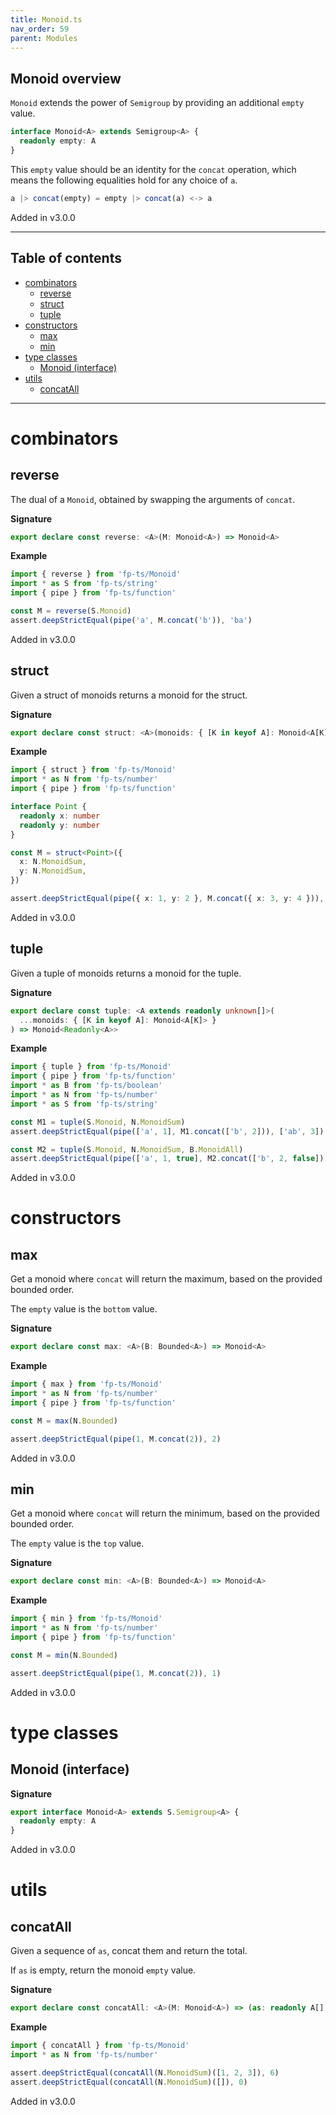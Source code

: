 ```yaml
---
title: Monoid.ts
nav_order: 59
parent: Modules
---
```


## Monoid overview

`Monoid` extends the power of `Semigroup` by providing an additional `empty` value.

```ts
interface Monoid<A> extends Semigroup<A> {
  readonly empty: A
}
```

This `empty` value should be an identity for the `concat` operation, which means the following equalities hold for any choice of `a`.

```ts
a |> concat(empty) = empty |> concat(a) <-> a
```

Added in v3.0.0

---

<h2 class="text-delta">Table of contents</h2>

- [combinators](#combinators)
  - [reverse](#reverse)
  - [struct](#struct)
  - [tuple](#tuple)
- [constructors](#constructors)
  - [max](#max)
  - [min](#min)
- [type classes](#type-classes)
  - [Monoid (interface)](#monoid-interface)
- [utils](#utils)
  - [concatAll](#concatall)

---

# combinators

## reverse

The dual of a `Monoid`, obtained by swapping the arguments of `concat`.

**Signature**

```ts
export declare const reverse: <A>(M: Monoid<A>) => Monoid<A>
```

**Example**

```ts
import { reverse } from 'fp-ts/Monoid'
import * as S from 'fp-ts/string'
import { pipe } from 'fp-ts/function'

const M = reverse(S.Monoid)
assert.deepStrictEqual(pipe('a', M.concat('b')), 'ba')
```

Added in v3.0.0

## struct

Given a struct of monoids returns a monoid for the struct.

**Signature**

```ts
export declare const struct: <A>(monoids: { [K in keyof A]: Monoid<A[K]> }) => Monoid<{ readonly [K in keyof A]: A[K] }>
```

**Example**

```ts
import { struct } from 'fp-ts/Monoid'
import * as N from 'fp-ts/number'
import { pipe } from 'fp-ts/function'

interface Point {
  readonly x: number
  readonly y: number
}

const M = struct<Point>({
  x: N.MonoidSum,
  y: N.MonoidSum,
})

assert.deepStrictEqual(pipe({ x: 1, y: 2 }, M.concat({ x: 3, y: 4 })), { x: 4, y: 6 })
```

Added in v3.0.0

## tuple

Given a tuple of monoids returns a monoid for the tuple.

**Signature**

```ts
export declare const tuple: <A extends readonly unknown[]>(
  ...monoids: { [K in keyof A]: Monoid<A[K]> }
) => Monoid<Readonly<A>>
```

**Example**

```ts
import { tuple } from 'fp-ts/Monoid'
import { pipe } from 'fp-ts/function'
import * as B from 'fp-ts/boolean'
import * as N from 'fp-ts/number'
import * as S from 'fp-ts/string'

const M1 = tuple(S.Monoid, N.MonoidSum)
assert.deepStrictEqual(pipe(['a', 1], M1.concat(['b', 2])), ['ab', 3])

const M2 = tuple(S.Monoid, N.MonoidSum, B.MonoidAll)
assert.deepStrictEqual(pipe(['a', 1, true], M2.concat(['b', 2, false])), ['ab', 3, false])
```

Added in v3.0.0

# constructors

## max

Get a monoid where `concat` will return the maximum, based on the provided bounded order.

The `empty` value is the `bottom` value.

**Signature**

```ts
export declare const max: <A>(B: Bounded<A>) => Monoid<A>
```

**Example**

```ts
import { max } from 'fp-ts/Monoid'
import * as N from 'fp-ts/number'
import { pipe } from 'fp-ts/function'

const M = max(N.Bounded)

assert.deepStrictEqual(pipe(1, M.concat(2)), 2)
```

Added in v3.0.0

## min

Get a monoid where `concat` will return the minimum, based on the provided bounded order.

The `empty` value is the `top` value.

**Signature**

```ts
export declare const min: <A>(B: Bounded<A>) => Monoid<A>
```

**Example**

```ts
import { min } from 'fp-ts/Monoid'
import * as N from 'fp-ts/number'
import { pipe } from 'fp-ts/function'

const M = min(N.Bounded)

assert.deepStrictEqual(pipe(1, M.concat(2)), 1)
```

Added in v3.0.0

# type classes

## Monoid (interface)

**Signature**

```ts
export interface Monoid<A> extends S.Semigroup<A> {
  readonly empty: A
}
```

Added in v3.0.0

# utils

## concatAll

Given a sequence of `as`, concat them and return the total.

If `as` is empty, return the monoid `empty` value.

**Signature**

```ts
export declare const concatAll: <A>(M: Monoid<A>) => (as: readonly A[]) => A
```

**Example**

```ts
import { concatAll } from 'fp-ts/Monoid'
import * as N from 'fp-ts/number'

assert.deepStrictEqual(concatAll(N.MonoidSum)([1, 2, 3]), 6)
assert.deepStrictEqual(concatAll(N.MonoidSum)([]), 0)
```

Added in v3.0.0
